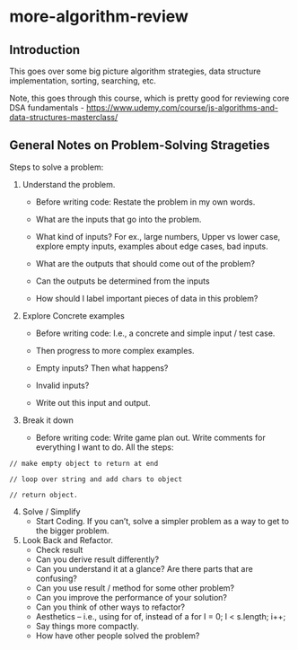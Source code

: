 # more-algorithm-review

## Introduction
This goes over some big picture algorithm strategies, data structure implementation, sorting, searching, etc.  

Note, this goes through this course, which is pretty good for reviewing core DSA fundamentals - https://www.udemy.com/course/js-algorithms-and-data-structures-masterclass/

## General Notes on Problem-Solving Strageties

Steps to solve a problem:

1.	Understand the problem. 

    *	Before writing code: Restate the problem in my own words.

    *	What are the inputs that go into the problem.

    *	What kind of inputs?   For ex., large numbers, Upper vs lower case, explore empty inputs, examples about edge cases, bad inputs.

    *	What are the outputs that should come out of the problem?

    *	Can the outputs be determined from the inputs

    *	How should I label important pieces of data in this problem?

2.	Explore Concrete examples

    *	Before writing code: I.e., a concrete and simple input / test case.  

    *	Then progress to more complex examples.

    *	Empty inputs? Then what happens? 

    *	Invalid inputs?

    *	Write out this input and output.

3.	Break it down

    *	Before writing code: Write game plan out.  Write comments for everything I want to do.  All the steps:

`// make empty object to return at end`

`// loop over string and add chars to object`

`// return object.`


4.	Solve / Simplify 
    *	Start Coding.  If you can’t, solve a simpler problem as a way to get to the bigger problem. 
5.	Look Back and Refactor.
    *	Check result
    *	Can you derive result differently?
    *	Can you understand it at a glance? Are there parts that are confusing?
    *	Can you use result / method for some other problem?
    *	Can you improve the performance of your solution?
    *	Can you think of other ways to refactor?
    *	Aesthetics – i.e., using for of, instead of a for I = 0; I < s.length; i++;
    *	Say things more compactly.
    *	How have other people solved the problem?  
